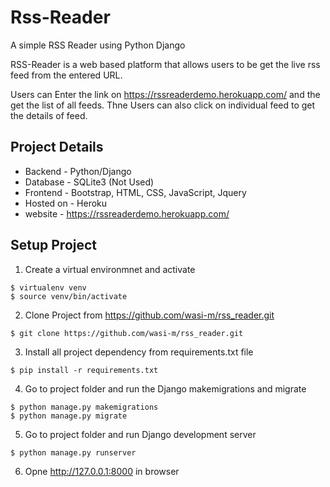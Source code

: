 # Rss-Reader
A simple RSS Reader using Python Django

RSS-Reader is a web based platform that allows users to be get the live rss feed from the entered URL.

Users can Enter the link on https://rssreaderdemo.herokuapp.com/ and the get the list of all feeds.
Thne Users can also click on individual feed to get the details of feed.


Project Details
--------------------------------------------
- Backend - Python/Django
- Database - SQLite3 (Not Used)
- Frontend - Bootstrap, HTML, CSS, JavaScript, Jquery
- Hosted on - Heroku
- website - https://rssreaderdemo.herokuapp.com/


Setup Project
--------------------------------------------
1. Create a virtual environmnet and activate
```
$ virtualenv venv
$ source venv/bin/activate
```
2. Clone Project from https://github.com/wasi-m/rss_reader.git
```
$ git clone https://github.com/wasi-m/rss_reader.git
```
3. Install all project dependency from requirements.txt file
```
$ pip install -r requirements.txt
```
4. Go to project folder and run the Django makemigrations and migrate
```
$ python manage.py makemigrations
$ python manage.py migrate
```
5. Go to project folder and run Django development server
```
$ python manage.py runserver
```
6. Opne http://127.0.0.1:8000 in browser
